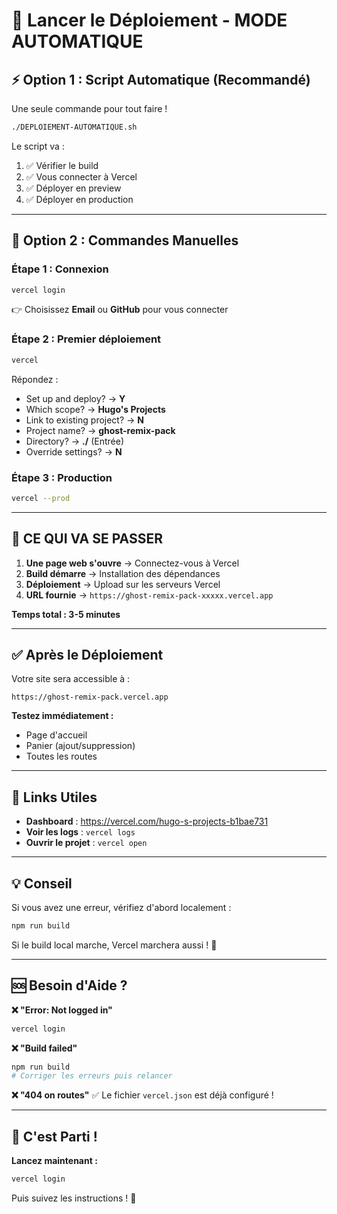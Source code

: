 # 🚀 Lancer le Déploiement - MODE AUTOMATIQUE

## ⚡ Option 1 : Script Automatique (Recommandé)

Une seule commande pour tout faire !

```bash
./DEPLOIEMENT-AUTOMATIQUE.sh
```

Le script va :
1. ✅ Vérifier le build
2. ✅ Vous connecter à Vercel
3. ✅ Déployer en preview
4. ✅ Déployer en production

---

## 🔧 Option 2 : Commandes Manuelles

### Étape 1 : Connexion
```bash
vercel login
```
👉 Choisissez **Email** ou **GitHub** pour vous connecter

### Étape 2 : Premier déploiement
```bash
vercel
```

Répondez :
- Set up and deploy? → **Y**
- Which scope? → **Hugo's Projects**
- Link to existing project? → **N**
- Project name? → **ghost-remix-pack**
- Directory? → **./** (Entrée)
- Override settings? → **N**

### Étape 3 : Production
```bash
vercel --prod
```

---

## 🎯 CE QUI VA SE PASSER

1. **Une page web s'ouvre** → Connectez-vous à Vercel
2. **Build démarre** → Installation des dépendances
3. **Déploiement** → Upload sur les serveurs Vercel
4. **URL fournie** → `https://ghost-remix-pack-xxxxx.vercel.app`

**Temps total : 3-5 minutes**

---

## ✅ Après le Déploiement

Votre site sera accessible à :
```
https://ghost-remix-pack.vercel.app
```

**Testez immédiatement :**
- Page d'accueil
- Panier (ajout/suppression)
- Toutes les routes

---

## 🔗 Links Utiles

- **Dashboard** : https://vercel.com/hugo-s-projects-b1bae731
- **Voir les logs** : `vercel logs`
- **Ouvrir le projet** : `vercel open`

---

## 💡 Conseil

Si vous avez une erreur, vérifiez d'abord localement :
```bash
npm run build
```

Si le build local marche, Vercel marchera aussi ! 🎉

---

## 🆘 Besoin d'Aide ?

**❌ "Error: Not logged in"**
```bash
vercel login
```

**❌ "Build failed"**
```bash
npm run build
# Corriger les erreurs puis relancer
```

**❌ "404 on routes"**
✅ Le fichier `vercel.json` est déjà configuré !

---

## 🎉 C'est Parti !

**Lancez maintenant :**
```bash
vercel login
```

Puis suivez les instructions ! 🚀

